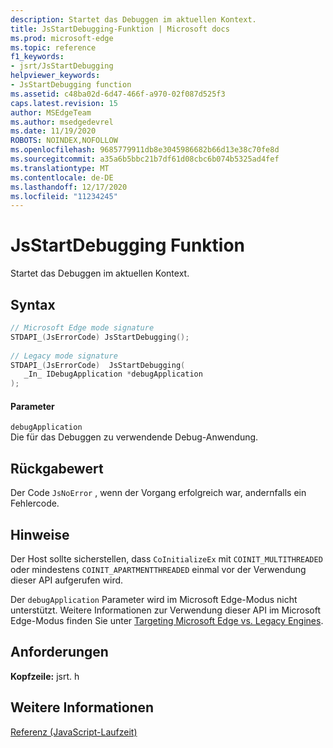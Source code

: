```yaml
---
description: Startet das Debuggen im aktuellen Kontext.
title: JsStartDebugging-Funktion | Microsoft docs
ms.prod: microsoft-edge
ms.topic: reference
f1_keywords:
- jsrt/JsStartDebugging
helpviewer_keywords:
- JsStartDebugging function
ms.assetid: c48ba02d-6d47-466f-a970-02f087d525f3
caps.latest.revision: 15
author: MSEdgeTeam
ms.author: msedgedevrel
ms.date: 11/19/2020
ROBOTS: NOINDEX,NOFOLLOW
ms.openlocfilehash: 9685779911db8e3045986682b66d13e38c70fe8d
ms.sourcegitcommit: a35a6b5bbc21b7df61d08cbc6b074b5325ad4fef
ms.translationtype: MT
ms.contentlocale: de-DE
ms.lasthandoff: 12/17/2020
ms.locfileid: "11234245"
---
```

# JsStartDebugging Funktion

Startet das Debuggen im aktuellen Kontext.  
  
## Syntax  
  
```cpp  
// Microsoft Edge mode signature  
STDAPI_(JsErrorCode) JsStartDebugging();  
  
// Legacy mode signature  
STDAPI_(JsErrorCode)  JsStartDebugging(  
   _In_ IDebugApplication *debugApplication  
);  
```  
  
#### Parameter  
 `debugApplication`  
 Die für das Debuggen zu verwendende Debug-Anwendung.  
  
## Rückgabewert  
 Der Code `JsNoError` , wenn der Vorgang erfolgreich war, andernfalls ein Fehlercode.  
  
## Hinweise  
 Der Host sollte sicherstellen, dass `CoInitializeEx` mit `COINIT_MULTITHREADED` oder mindestens `COINIT_APARTMENTTHREADED` einmal vor der Verwendung dieser API aufgerufen wird.  
  
 Der `debugApplication` Parameter wird im Microsoft Edge-Modus nicht unterstützt. Weitere Informationen zur Verwendung dieser API im Microsoft Edge-Modus finden Sie unter [Targeting Microsoft Edge vs. Legacy Engines](../chakra-hosting/targeting-edge-vs-legacy-engines-in-jsrt-apis.md).  
  
## Anforderungen  
 **Kopfzeile:** jsrt. h  
  
## Weitere Informationen  
 [Referenz (JavaScript-Laufzeit)](../chakra-hosting/reference-javascript-runtime.md)
